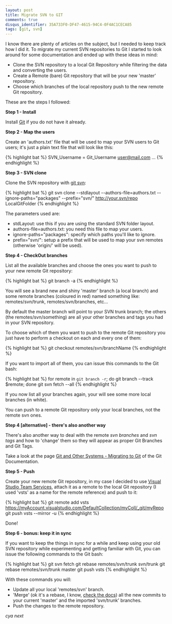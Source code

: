 ```yaml
---
layout: post
title: Migrate SVN to GIT
comments: true
disqus_identifier: 35A733F0-DF47-4615-94C4-0F4AC1CECA85
tags: [git, svn]
---
```


I know there are plenty of articles on the subject, but I needed to keep track how I did it. To migrate my current SVN repositories to Git I started to look around for some documentation and ended up with these ideas in mind:

- Clone the SVN repository to a local Git Repository while filtering the data and converting the users.
- Create a Remote (bare) Git repository that will be your new 'master' repository.
- Choose which branches of the local repository push to the new remote Git repository.

These are the steps I followed:

**Step 1 - Install**

Install [Git](https://git-scm.com/) if you do not have it already.

**Step 2 - Map the users**

Create an 'authors.txt' file that will be used to map your SVN users to Git users; it's just a plain text file that will look like this:

{% highlight bat %}
SVN_Username = Git_Username <user@mail.com>
...
{% endhighlight %}

**Step 3 - SVN clone**

Clone the SVN repository with [git svn](https://git-scm.com/docs/git-svn):

{% highlight bat %}
git svn clone --stdlayout --authors-file=authors.txt --ignore-paths="packages" --prefix="svn/" http://your.svn/repo LocalGitFolder
{% endhighlight %}

The parameters used are:

- stdLayout: use this if you are using the standard SVN folder layout.
- authors-file=authors.txt: you need this file to map your users.
- ignore-paths="packages": specify which paths you'll like to ignore. 
- prefix="svn/": setup a prefix that will be used to map your svn remotes (otherwise 'origin/' will be used).

**Step 4 - CheckOut branches**

List all the available branches and choose the ones you want to push to your new remote Git repository:

{% highlight bat %}
git branch -a
{% endhighlight %}

You will see a brand new and shiny 'master' branch (a local branch) and some remote branches (coloured in red) named something like: remotes/svn/trunk, remotes/svn/branches, etc...

By default the master branch will point to your SVN trunk branch; the others (the remotes/svn/something) are all your other branches and tags you had in your SVN repository. 

To choose which of them you want to push to the remote Git repository you just have to perform a checkout on each and every one of them:

{% highlight bat %}
git checkout remotes/svn/branchName
{% endhighlight %}

If you want to import all of them, you can issue this commands to the Git bash:

{% highlight bat %}
for remote in `git branch -r`; do git branch --track $remote; done
git svn fetch --all
{% endhighlight %}

If you now list all your branches again, your will see some more local branches (in white).

You can push to a remote Git repository only your local branches, not the remote svn ones.

**Step 4 [alternative] - there's also another way**

There's also another way to deal with the remote _svn branches_ and _svn tags_ and how to 'change' them so they will appear as proper Git Branches and Git Tags.

Take a look at the page [Git and Other Systems - Migrating to Git](https://git-scm.com/book/it/v2/Git-and-Other-Systems-Migrating-to-Git) of the Git Documentation.  

**Step 5 - Push**

Create your new remote Git repository, in my case I decided to use [Visual Studio Team Services](https://www.visualstudio.com/products/visual-studio-team-services-vs.aspx),  attach it as a remote to the local Git repository (I used 'vsts' as a name for the remote reference) and push to it: 

{% highlight bat %}
git remote add vsts https://myAccount.visualstudio.com/DefaultCollection/myColl/_git/myRepo
git push vsts --mirror -u 
{% endhighlight %}

Done!

**Step 6 - bonus: keep it in sync**

If you want to keep the things in sync for a while and keep using your old SVN repository while experimenting and getting familiar with Git, you can issue the following commands to the Git bash:

{% highlight bat %}
git svn fetch
git rebase remotes/svn/trunk svn/trunk
git rebase remotes/svn/trunk master
git push vsts
{% endhighlight %}

With these commands you will:

- Update all your local 'remotes/svn' branch.
- 'Merge' (ok it's a rebase, I know, [check the docs](https://git-scm.com/docs/git-rebase)) all the new commits to your current 'master' and the imported 'svn/trunk' branches.
- Push the changes to the remote repository.

_cya next_